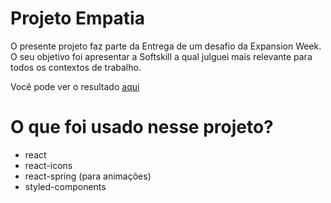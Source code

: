 # Projeto Empatia

O presente projeto faz parte da Entrega de um desafio da Expansion Week. O seu objetivo foi apresentar a Softskill a qual julguei mais relevante para todos os contextos de trabalho.

Você pode ver o resultado [aqui](http://samuel-expansion-week.surge.sh) 

# O que foi usado nesse projeto?
- react
- react-icons 
- react-spring (para animações)
- styled-components
